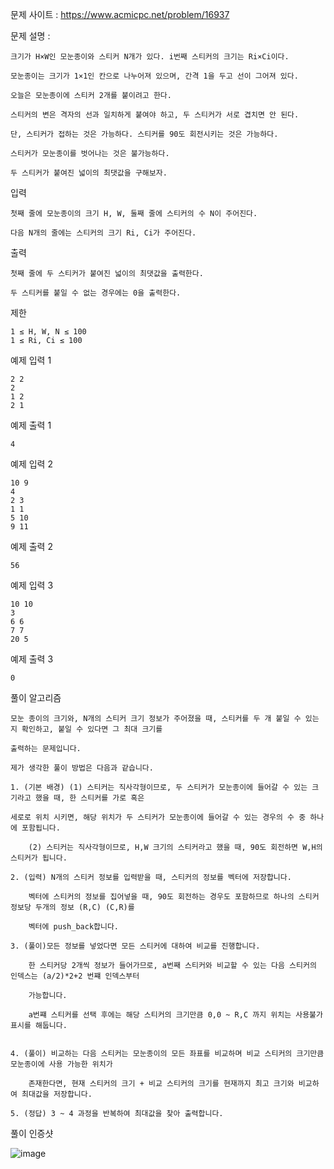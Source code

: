 문제 사이트 : https://www.acmicpc.net/problem/16937

문제 설명 :

    크기가 H×W인 모눈종이와 스티커 N개가 있다. i번째 스티커의 크기는 Ri×Ci이다. 
    
    모눈종이는 크기가 1×1인 칸으로 나누어져 있으며, 간격 1을 두고 선이 그어져 있다.

    오늘은 모눈종이에 스티커 2개를 붙이려고 한다. 
    
    스티커의 변은 격자의 선과 일치하게 붙여야 하고, 두 스티커가 서로 겹치면 안 된다.
    
    단, 스티커가 접하는 것은 가능하다. 스티커를 90도 회전시키는 것은 가능하다. 
    
    스티커가 모눈종이를 벗어나는 것은 불가능하다.

    두 스티커가 붙여진 넓이의 최댓값을 구해보자.

입력

    첫째 줄에 모눈종이의 크기 H, W, 둘째 줄에 스티커의 수 N이 주어진다.
    
    다음 N개의 줄에는 스티커의 크기 Ri, Ci가 주어진다.

출력

    첫째 줄에 두 스티커가 붙여진 넓이의 최댓값을 출력한다. 
    
    두 스티커를 붙일 수 없는 경우에는 0을 출력한다.

제한

    1 ≤ H, W, N ≤ 100
    1 ≤ Ri, Ci ≤ 100

예제 입력 1 

    2 2
    2
    1 2
    2 1

예제 출력 1 

    4

예제 입력 2 

    10 9
    4
    2 3
    1 1
    5 10
    9 11

예제 출력 2 

    56

예제 입력 3 

    10 10
    3
    6 6
    7 7
    20 5

예제 출력 3 

    0   
    
풀이 알고리즘

    모눈 종이의 크기와, N개의 스티커 크기 정보가 주어졌을 때, 스티커를 두 개 붙일 수 있는지 확인하고, 붙일 수 있다면 그 최대 크기를
    
    출력하는 문제입니다.
    
    제가 생각한 풀이 방법은 다음과 같습니다.
    
    1. (기본 배경) (1) 스티커는 직사각형이므로, 두 스티커가 모눈종이에 들어갈 수 있는 크기라고 했을 때, 한 스티커를 가로 혹은
    
    세로로 위치 시키면, 해당 위치가 두 스티커가 모눈종이에 들어갈 수 있는 경우의 수 중 하나 에 포함됩니다.
      
        (2) 스티커는 직사각형이므로, H,W 크기의 스티커라고 했을 때, 90도 회전하면 W,H의 스티커가 됩니다.
        
    2. (입력) N개의 스티커 정보를 입력받을 때, 스티커의 정보를 벡터에 저장합니다.
    
        벡터에 스티커의 정보를 집어넣을 때, 90도 회전하는 경우도 포함하므로 하나의 스티커 정보당 두개의 정보 (R,C) (C,R)를
        
        벡터에 push_back합니다.
        
    3. (풀이)모든 정보를 넣었다면 모든 스티커에 대하여 비교를 진행합니다.
    
        한 스티커당 2개씩 정보가 들어가므로, a번째 스티커와 비교할 수 있는 다음 스티커의 인덱스는 (a/2)*2+2 번쨰 인덱스부터
        
        가능합니다. 
        
        a번쨰 스티커를 선택 후에는 해당 스티커의 크기만큼 0,0 ~ R,C 까지 위치는 사용불가 표시를 해둡니다.
        
        
    4. (풀이) 비교하는 다음 스티커는 모눈종이의 모든 좌표를 비교하며 비교 스티커의 크기만큼 모눈종이에 사용 가능한 위치가
    
        존재한다면, 현재 스티커의 크기 + 비교 스티커의 크기를 현재까지 최고 크기와 비교하여 최대값을 저장합니다.
        
    5. (정답) 3 ~ 4 과정을 반복하여 최대값을 찾아 출력합니다.
    
풀이 인증샷 

![image](https://user-images.githubusercontent.com/57944215/220923463-ee5a0fc8-16c2-427d-8fe9-2d10cf6861d1.png)

        
        
        
        
